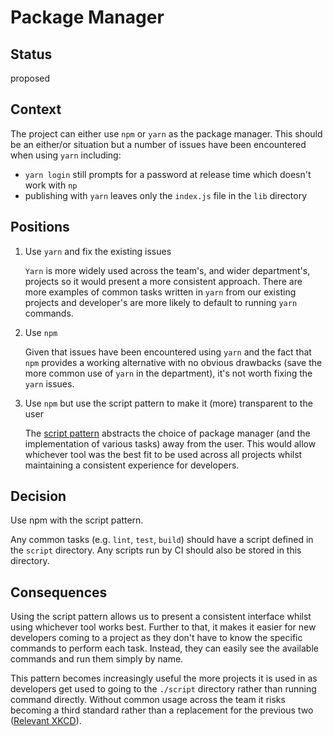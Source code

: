 # Package Manager

## Status

<!--- What is the status, such as proposed, accepted, rejected, deprecated, superseded, etc.? -->

proposed

## Context

<!--- What is the issue that we're seeing that is motivating this decision or change? -->

The project can either use `npm` or `yarn` as the package manager. This should be an either/or situation but a number of issues have been encountered when using `yarn` including:

- `yarn login` still prompts for a password at release time which doesn't work with `np`
- publishing with `yarn` leaves only the `index.js` file in the `lib` directory

## Positions

<!--- What are the differing positions or proposals on this issue? -->

1. Use `yarn` and fix the existing issues

   `Yarn` is more widely used across the team's, and wider department's, projects so it would present a more consistent approach. There are more examples of common tasks written in `yarn` from our existing projects and developer's are more likely to default to running `yarn` commands.

2. Use `npm`

   Given that issues have been encountered using `yarn` and the fact that `npm` provides a working alternative with no obvious drawbacks (save the more common use of `yarn` in the department), it's not worth fixing the `yarn` issues.

3. Use `npm` but use the script pattern to make it (more) transparent to the user

   The [script pattern](https://github.com/github/scripts-to-rule-them-all) abstracts the choice of package manager (and the implementation of various tasks) away from the user. This would allow whichever tool was the best fit to be used across all projects whilst maintaining a consistent experience for developers.

## Decision

<!-- What is the change that we're proposing and/or doing? -->

Use npm with the script pattern.

Any common tasks (e.g. `lint`, `test`, `build`) should have a script defined in the `script` directory. Any scripts run by CI should also be stored in this directory.

## Consequences

<!-- What becomes easier or more difficult to do because of this change? -->

Using the script pattern allows us to present a consistent interface whilst using whichever tool works best. Further to that, it makes it easier for new developers coming to a project as they don't have to know the specific commands to perform each task. Instead, they can easily see the available commands and run them simply by name.

This pattern becomes increasingly useful the more projects it is used in as developers get used to going to the `./script` directory rather than running command directly. Without common usage across the team it risks becoming a third standard rather than a replacement for the previous two ([Relevant XKCD](https://xkcd.com/927/)).
